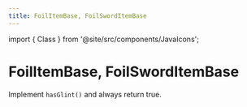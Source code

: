```yaml
---
title: FoilItemBase, FoilSwordItemBase
---
```


import { Class } from '@site/src/components/JavaIcons';

# FoilItemBase, FoilSwordItemBase <Class/>

Implement `hasGlint()` and always return true.